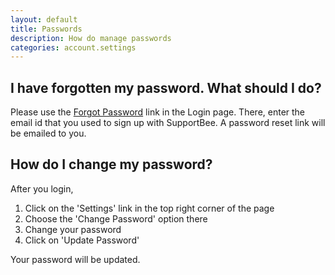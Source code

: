 ```yaml
---
layout: default
title: Passwords
description: How do manage passwords
categories: account.settings
---
```


I have forgotten my password. What should I do?
-----------------------------------------------

Please use the [Forgot Password](https://muziboodemo.supportbee.com/members/password/new) link in the Login page. There, enter the email id that you used to sign up with SupportBee.  A password reset link will be emailed to you.

How do I change my password?
---------------------------

After you login, 

1. Click on the 'Settings' link in the top right corner of the page
2. Choose the 'Change Password' option there
3. Change  your password
4. Click on 'Update Password'

Your password will be updated.
